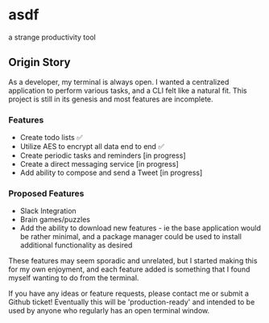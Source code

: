 # asdf
a strange productivity tool

## Origin Story 
As a developer, my terminal is always open. I wanted a centralized application to perform various tasks, and a CLI felt like a natural fit. This project is still in its genesis and most features are incomplete.

### Features 
- Create todo lists :white_check_mark:
- Utilize AES to encrypt all data end to end :white_check_mark:
- Create periodic tasks and reminders [in progress]
- Create a direct messaging service [in progress]
- Add ability to compose and send a Tweet [in progress]

### Proposed Features
- Slack Integration
- Brain games/puzzles
- Add the ability to download new features - ie the base application would be rather minimal, and a package manager could be used to install additional functionality as desired


These features may seem sporadic and unrelated, but I started making this for my own enjoyment, and each feature added is something that I found myself wanting to do from the terminal.

If you have any ideas or feature requests, please contact me or submit a Github ticket! Eventually this will be 'production-ready' and intended to be used by anyone who regularly has an open terminal window.

